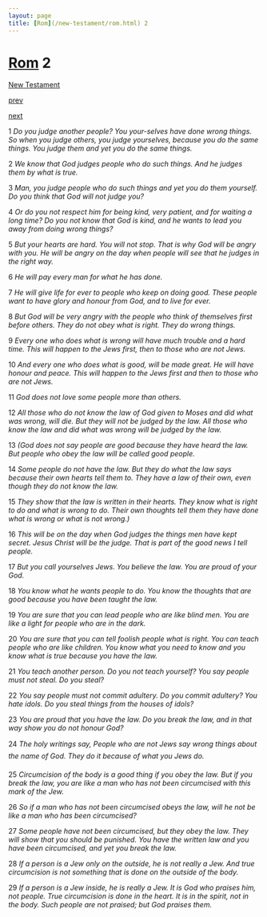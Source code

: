 ```yaml
---
layout: page
title: [Rom](/new-testament/rom.html) 2
---
```


# [Rom](/new-testament/rom.html) 2

[New Testament](/new-testament.html)


[prev](/new-testament/rom/rom-1.html)


[next](/new-testament/rom/rom-3.html)

1 _Do you judge another people? You your-selves have done wrong things. So when you judge others, you judge yourselves, because you do the same things. You judge them and yet you do the same things._

2 _We know that God judges people who do such things. And he judges them by what is true._

3 _Man, you judge people who do such things and yet you do them yourself. Do you think that God will not judge you?_

4 _Or do you not respect him for being kind, very patient, and for waiting a long time? Do you not know that God is kind, and he wants to lead you away from doing wrong things?_

5 _But your hearts are hard. You will not stop. That is why God will be angry with you. He will be angry on the day when people will see that he judges in the right way._

6 _He will pay every man for what he has done._

7 _He will give life for ever to people who keep on doing good. These people want to have glory and honour from God, and to live for ever._

8 _But God will be very angry with the people who think of themselves first before others.  They do not obey what is right. They do wrong things._

9 _Every one who does what is wrong will have much trouble and a hard time. This will happen to the Jews first, then to those who are not Jews._

10 _And every one who does what is good, will be made great. He will have honour and peace. This will happen to the Jews first and then to those who are not Jews._

11 _God does not love some people more than others._

12 _All those who do not know the law of God given to Moses and did what was wrong,  will die. But they will not be judged by the law. All those who know the law and did what was wrong will be judged by the law._

13 _(God does not say people are good because they have heard the law. But people who obey the law will be called good people._

14 _Some people do not have the law. But they do what the law says because their own hearts tell them to. They have a law of their own, even though they do not know the law._

15 _They show that the law is written in their hearts. They know what is right to do and what is wrong to do. Their own thoughts tell them they have done what is wrong or what is not wrong.)_

16 _This will be on the day when God judges the things men have kept secret. Jesus Christ will be the judge. That is part of the good news I tell people._

17 _But you call yourselves Jews. You believe the law. You are proud of your God._

18 _You know what he wants people to do. You know the thoughts that are good because you have been taught the law._

19 _You are sure that you can lead people who are like blind men. You are like a light for people who are in the dark._

20 _You are sure that you can tell foolish people what is right. You can teach people who are like children. You know what you need to know and you know what is true because you have the law._

21 _You teach another person. Do you not teach yourself? You say people must not steal. Do you steal?_

22 _You say people must not commit adultery. Do you commit adultery? You hate idols. Do you steal things from the houses of idols?_

23 _You are proud that you have the law. Do you break the law, and in that way show you do not honour God?_

24 _The holy writings say, People who are not Jews say wrong things about the name of God. They do it because of what you Jews do._

25 _Circumcision of the body is a good thing if you obey the law. But if you break the law,  you are like a man who has not been circumcised with this mark of the Jew._

26 _So if a man who has not been circumcised obeys the law, will he not be like a man who has been circumcised?_

27 _Some people have not been circumcised, but they obey the law. They will show that you should be punished. You have the written law and you have been circumcised, and yet you break the law._

28 _If a person is a Jew only on the outside, he is not really a Jew. And true circumcision is not something that is done on the outside of the body._

29 _If a person is a Jew inside, he is really a Jew. It is God who praises him, not people. True circumcision is done in the heart. It is in the spirit, not in the body. Such people are not praised; but God praises them._

